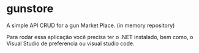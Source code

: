 # gunstore
A simple API CRUD for a gun Market Place. (in memory repository)

Para rodar essa aplicação você precisa ter o .NET instalado, bem como, o Visual Studio de preferencia ou visual studio code.
